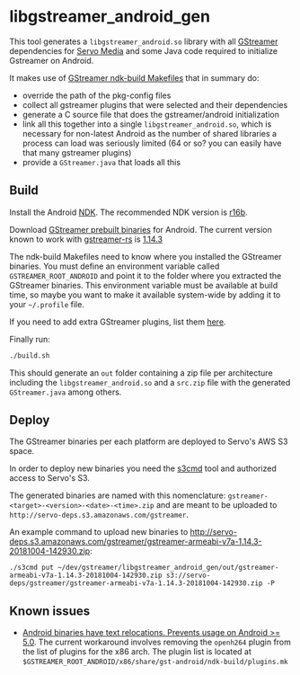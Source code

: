 # libgstreamer_android_gen
This tool generates a `libgstreamer_android.so` library with all
[GStreamer](https://gstreamer.freedesktop.org/) dependencies for
[Servo Media](https://github.com/ferjm/media) and some Java code
required to initialize Gstreamer on Android.

It makes use of
[GStreamer ndk-build Makefiles](https://cgit.freedesktop.org/gstreamer/cerbero/tree/data/ndk-build)
that in summary do:
* override the path of the pkg-config files
* collect all gstreamer plugins that were selected and their dependencies
* generate a C source file that does the gstreamer/android initialization
* link all this together into a single `libgstreamer_android.so`, which is
necessary for non-latest Android as the number of shared libraries a process
can load was seriously limited (64 or so? you can easily have that many gstreamer plugins)
* provide a `GStreamer.java` that loads all this

## Build
Install the Android [NDK](https://developer.android.com/ndk/guides/index.html#install).
The recommended NDK version is [r16b](https://developer.android.com/ndk/downloads/older_releases.html).

Download [GStreamer prebuilt binaries](https://gstreamer.freedesktop.org/data/pkg/android/)
for Android. The current version known to work with [gstreamer-rs](https://github.com/sdroege/gstreamer-rs)
is [1.14.3](https://gstreamer.freedesktop.org/data/pkg/android/1.14.3/)

The ndk-build Makefiles need to know where you installed the GStreamer binaries.
You must define an environment variable called `GSTREAMER_ROOT_ANDROID` and point it to the
folder where you extracted the GStreamer binaries. This environment variable must be available
at build time, so maybe you want to make it available system-wide by adding it to your `~/.profile` file.

If you need to add extra GStreamer plugins, list them
[here](https://github.com/ferjm/libgstreamer_android_gen/blob/master/jni/Android.mk#L29).

Finally run:

```bash
./build.sh
```

This should generate an `out` folder containing a zip file per architecture including the
`libgstreamer_android.so` and a `src.zip` file with the generated `GStreamer.java` among others.

## Deploy
The GStreamer binaries per each platform are deployed to Servo's AWS S3 space.

In order to deploy new binaries you need the [s3cmd](https://s3tools.org/s3cmd) tool and authorized access to Servo's S3.

The generated binaries are named with this nomenclature: `gstreamer-<target>-<version>-<date>-<time>.zip` and are meant to be uploaded to `http://servo-deps.s3.amazonaws.com/gstreamer`.

An example command to upload new binaries to http://servo-deps.s3.amazonaws.com/gstreamer/gstreamer-armeabi-v7a-1.14.3-20181004-142930.zip:
```
./s3cmd put ~/dev/gstreamer/libgstreamer_android_gen/out/gstreamer-armeabi-v7a-1.14.3-20181004-142930.zip s3://servo-deps/gstreamer/gstreamer-armeabi-v7a-1.14.3-20181004-142930.zip -P
```

## Known issues
* [Android binaries have text relocations. Prevents usage on Android >= 5.0](https://gitlab.freedesktop.org/gstreamer/cerbero/issues/8). The current workaround involves removing the `openh264` plugin from the list of plugins for the x86 arch. The plugin list is located at `$GSTREAMER_ROOT_ANDROID/x86/share/gst-android/ndk-build/plugins.mk`

